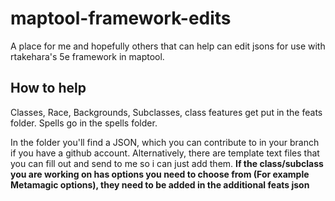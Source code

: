 # maptool-framework-edits
A place for me and hopefully others that can help can edit jsons for use with rtakehara's 5e framework in maptool. 
## How to help
Classes, Race, Backgrounds, Subclasses, class features get put in the feats folder.
Spells go in the spells folder.

In the folder you'll find a JSON, which you can contribute to in your branch if you have a github account. Alternatively, there are template text files that you can fill out and send to me so i can just add them.
**If the class/subclass you are working on has options you need to choose from (For example Metamagic options), they need to be added in the additional feats json**
